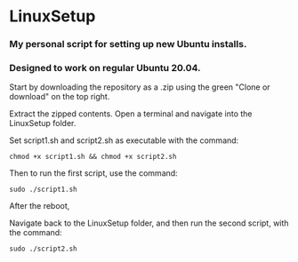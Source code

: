 # LinuxSetup
### My personal script for setting up new Ubuntu installs.
### Designed to work on regular Ubuntu 20.04.

Start by downloading the repository as a .zip using the green "Clone or download" on the top right.

Extract the zipped contents. Open a terminal and navigate into the LinuxSetup folder.

Set script1.sh and script2.sh as executable with the command:

`chmod +x script1.sh && chmod +x script2.sh`

Then to run the first script, use the command:

`sudo ./script1.sh`

After the reboot,

Navigate back to the LinuxSetup folder, and then run the second script, with the command:

`sudo ./script2.sh`
